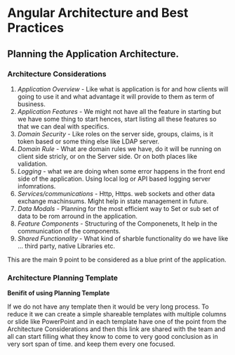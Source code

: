 # Angular Architecture and Best Practices

## Planning the Application Architecture.

### Architecture Considerations

1. _Application Overview_ - Like what is application is for and how clients will going to use it and what advantage it will provide to them as term of business.
1. _Application Features_ - We might not have all the feature in starting but we have some thing to start hences, start listing all these features so that we can deal with specifics.
1. _Domain Security_ - Like roles on the server side, groups, claims, is it token based or some thing else like LDAP server.
1. _Domain Rule_ - What are domain rules we have, do it will be running on client side stricly, or on the Server side. Or on both places like validation.
1. _Logging_ - what we are doing when some error happens in the front end side of the application. Using local log or API based logging server infomrations.
1. _Services/communications_ - Http, Https. web sockets and other data exchange machinsums. Might help in state management in future.
1. _Data Modals_ - Planning for the most efficient way to Set or sub set of data to be rom arround in the application. 
1. _Feature Components_ - Structuring of the Componenets, It help in the communication of the components. 
1. _Shared Functionality_ - What kind of sharble functionality do we have like ... third party, native Libraries etc.

This are the main 9 point to be considered as a blue print of the application.

### Architecture Planning Template

**Benifit of using Planning Template**

If we do not have any template then it would be very long process. To reduce it we can create a simple shareable templates with multiple columns or slide like PowerPoint and in each template have one of the point from the Architecture Considerations and then this link are shared with the team and all can start filling what they know to come to very good conclusion as in very sort span of time. and keep them every one focused.


 

